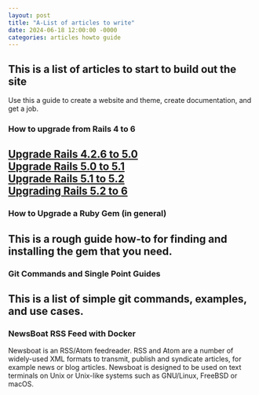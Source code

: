 ```yaml
---
layout: post
title: "A-List of articles to write"
date: 2024-06-18 12:00:00 -0000
categories: articles howto guide 
---
```

## This is a list of articles to start to build out the site  
Use this a guide to create a website and theme, create documentation, and get a job.  

### How to upgrade from Rails 4 to 6  
[Upgrade Rails 4.2.6 to 5.0](https://stackoverflow.com/questions/38442248/how-to-upgrade-from-rails-4-2-6-to-rails-5-0)  
[Upgrade Rails 5.0 to 5.1](https://gist.github.com/kirankarki/5b9009b2e8014937ca541821ee622bab)  
[Upgrade Rails 5.1 to 5.2](https://medium.com/@c.mohamed38/how-to-upgrade-rails-to-5-2-d78a6faf1adb)  
[Upgrading Rails 5.2 to 6](https://www.shakacode.com/blog/upgrade-rails-5-2-to-6/)  
---
### How to Upgrade a Ruby Gem (in general)  
This is a rough guide how-to for finding and installing the gem that you need.  
---
### Git Commands and Single Point Guides  
This is a list of simple git commands, examples, and use cases.  
---
### NewsBoat RSS Feed with Docker  
Newsboat is an RSS/Atom feedreader. RSS and Atom are a number of widely-used XML formats to transmit, publish and syndicate articles, for example news or blog articles. Newsboat is designed to be used on text terminals on Unix or Unix-like systems such as GNU/Linux, FreeBSD or macOS.  